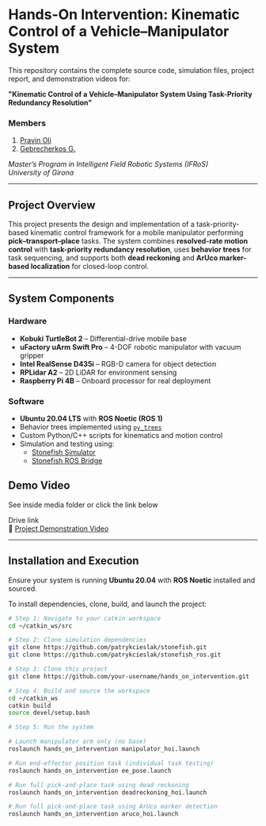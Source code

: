 # Hands-On Intervention: Kinematic Control of a Vehicle–Manipulator System

This repository contains the complete source code, simulation files, project report, and demonstration videos for:

**"Kinematic Control of a Vehicle–Manipulator System Using Task-Priority Redundancy Resolution"**

### Members
1. [Pravin Oli](mailto:pravin.oli.08@gmail.com)  
2. [Gebrecherkos G.](mailto:chereg2016@gmail.com)  

*Master’s Program in Intelligent Field Robotic Systems (IFRoS)*  
*University of Girona*

---

## Project Overview

This project presents the design and implementation of a task-priority-based kinematic control framework for a mobile manipulator performing **pick–transport–place** tasks. The system combines **resolved-rate motion control** with **task-priority redundancy resolution**, uses **behavior trees** for task sequencing, and supports both **dead reckoning** and **ArUco marker-based localization** for closed-loop control.

---

## System Components

### Hardware
- **Kobuki TurtleBot 2** – Differential-drive mobile base  
- **uFactory uArm Swift Pro** – 4-DOF robotic manipulator with vacuum gripper  
- **Intel RealSense D435i** – RGB-D camera for object detection  
- **RPLidar A2** – 2D LiDAR for environment sensing  
- **Raspberry Pi 4B** – Onboard processor for real deployment

### Software
- **Ubuntu 20.04 LTS** with **ROS Noetic (ROS 1)**  
- Behavior trees implemented using [`py_trees`](https://github.com/splintered-reality/py_trees)  
- Custom Python/C++ scripts for kinematics and motion control  
- Simulation and testing using:
  - [Stonefish Simulator](https://github.com/patrykcieslak/stonefish)  
  - [Stonefish ROS Bridge](https://github.com/patrykcieslak/stonefish_ros)
  
## Demo Video

See inside media folder or click the link below

Drive link  
🔗 [Project Demonstration Video](https://drive.google.com/drive/folders/1aWwxXO2Fg-kpDT9R32qac7A4vbF0WJ9x?usp=sharing)

---

## Installation and Execution

Ensure your system is running **Ubuntu 20.04** with **ROS Noetic** installed and sourced.

To install dependencies, clone, build, and launch the project:
```bash
# Step 1: Navigate to your catkin workspace
cd ~/catkin_ws/src

# Step 2: Clone simulation dependencies
git clone https://github.com/patrykcieslak/stonefish.git
git clone https://github.com/patrykcieslak/stonefish_ros.git

# Step 3: Clone this project
git clone https://github.com/your-username/hands_on_intervention.git

# Step 4: Build and source the workspace
cd ~/catkin_ws
catkin build
source devel/setup.bash

# Step 5: Run the system

# Launch manipulator arm only (no base)
roslaunch hands_on_intervention manipulator_hoi.launch

# Run end-effector position task (individual task testing)
roslaunch hands_on_intervention ee_pose.launch

# Run full pick-and-place task using dead reckoning
roslaunch hands_on_intervention deadreckoning_hoi.launch

# Run full pick-and-place task using ArUco marker detection
roslaunch hands_on_intervention aruco_hoi.launch





